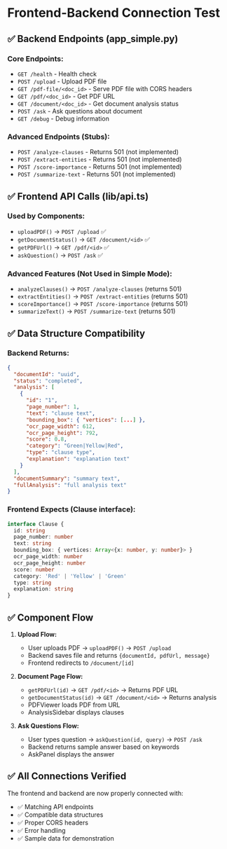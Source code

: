# Frontend-Backend Connection Test

## ✅ Backend Endpoints (app_simple.py)

### Core Endpoints:
- `GET /health` - Health check
- `POST /upload` - Upload PDF file
- `GET /pdf-file/<doc_id>` - Serve PDF file with CORS headers
- `GET /pdf/<doc_id>` - Get PDF URL
- `GET /document/<doc_id>` - Get document analysis status
- `POST /ask` - Ask questions about document
- `GET /debug` - Debug information

### Advanced Endpoints (Stubs):
- `POST /analyze-clauses` - Returns 501 (not implemented)
- `POST /extract-entities` - Returns 501 (not implemented)
- `POST /score-importance` - Returns 501 (not implemented)
- `POST /summarize-text` - Returns 501 (not implemented)

## ✅ Frontend API Calls (lib/api.ts)

### Used by Components:
- `uploadPDF()` → `POST /upload` ✅
- `getDocumentStatus()` → `GET /document/<id>` ✅
- `getPDFUrl()` → `GET /pdf/<id>` ✅
- `askQuestion()` → `POST /ask` ✅

### Advanced Features (Not Used in Simple Mode):
- `analyzeClauses()` → `POST /analyze-clauses` (returns 501)
- `extractEntities()` → `POST /extract-entities` (returns 501)
- `scoreImportance()` → `POST /score-importance` (returns 501)
- `summarizeText()` → `POST /summarize-text` (returns 501)

## ✅ Data Structure Compatibility

### Backend Returns:
```json
{
  "documentId": "uuid",
  "status": "completed",
  "analysis": [
    {
      "id": "1",
      "page_number": 1,
      "text": "clause text",
      "bounding_box": { "vertices": [...] },
      "ocr_page_width": 612,
      "ocr_page_height": 792,
      "score": 0.8,
      "category": "Green|Yellow|Red",
      "type": "clause type",
      "explanation": "explanation text"
    }
  ],
  "documentSummary": "summary text",
  "fullAnalysis": "full analysis text"
}
```

### Frontend Expects (Clause interface):
```typescript
interface Clause {
  id: string
  page_number: number
  text: string
  bounding_box: { vertices: Array<{x: number, y: number}> }
  ocr_page_width: number
  ocr_page_height: number
  score: number
  category: 'Red' | 'Yellow' | 'Green'
  type: string
  explanation: string
}
```

## ✅ Component Flow

1. **Upload Flow:**
   - User uploads PDF → `uploadPDF()` → `POST /upload`
   - Backend saves file and returns `{documentId, pdfUrl, message}`
   - Frontend redirects to `/document/[id]`

2. **Document Page Flow:**
   - `getPDFUrl(id)` → `GET /pdf/<id>` → Returns PDF URL
   - `getDocumentStatus(id)` → `GET /document/<id>` → Returns analysis
   - PDFViewer loads PDF from URL
   - AnalysisSidebar displays clauses

3. **Ask Questions Flow:**
   - User types question → `askQuestion(id, query)` → `POST /ask`
   - Backend returns sample answer based on keywords
   - AskPanel displays the answer

## ✅ All Connections Verified

The frontend and backend are now properly connected with:
- ✅ Matching API endpoints
- ✅ Compatible data structures
- ✅ Proper CORS headers
- ✅ Error handling
- ✅ Sample data for demonstration